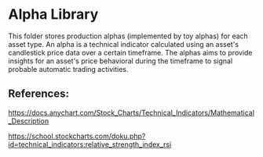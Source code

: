 # Alpha Library

This folder stores production alphas (implemented by toy alphas) for each asset type. An alpha is a technical indicator calculated using an asset's candlestick price data over a certain timeframe. The alphas aims to provide insights for an asset's price behavioral during the timeframe to signal probable automatic trading activities.

## References:

https://docs.anychart.com/Stock_Charts/Technical_Indicators/Mathematical_Description

https://school.stockcharts.com/doku.php?id=technical_indicators:relative_strength_index_rsi
